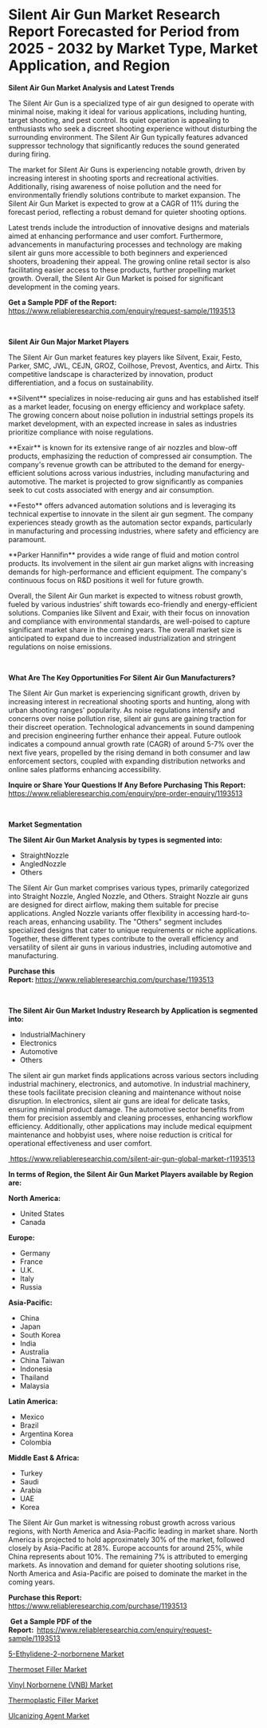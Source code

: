 <p><h1>Silent Air Gun Market Research Report Forecasted for Period from 2025 -  2032 by Market Type, Market Application, and Region</h1></p><p><strong>Silent Air Gun Market Analysis and Latest Trends</strong></p>
<p><p>The Silent Air Gun is a specialized type of air gun designed to operate with minimal noise, making it ideal for various applications, including hunting, target shooting, and pest control. Its quiet operation is appealing to enthusiasts who seek a discreet shooting experience without disturbing the surrounding environment. The Silent Air Gun typically features advanced suppressor technology that significantly reduces the sound generated during firing.</p><p>The market for Silent Air Guns is experiencing notable growth, driven by increasing interest in shooting sports and recreational activities. Additionally, rising awareness of noise pollution and the need for environmentally friendly solutions contribute to market expansion. The Silent Air Gun Market is expected to grow at a CAGR of 11% during the forecast period, reflecting a robust demand for quieter shooting options.</p><p>Latest trends include the introduction of innovative designs and materials aimed at enhancing performance and user comfort. Furthermore, advancements in manufacturing processes and technology are making silent air guns more accessible to both beginners and experienced shooters, broadening their appeal. The growing online retail sector is also facilitating easier access to these products, further propelling market growth. Overall, the Silent Air Gun Market is poised for significant development in the coming years.</p></p>
<p><strong>Get a Sample PDF of the Report:&nbsp;</strong> <a href="https://www.reliableresearchiq.com/enquiry/request-sample/1193513?utm_campaign=973&utm_medium=2&utm_source=Github&utm_content=ia&utm_term=22032025&utm_id=silent-air-gun">https://www.reliableresearchiq.com/enquiry/request-sample/1193513</a></p>
<p>&nbsp;</p>
<p><strong>Silent Air Gun Major Market Players</strong></p>
<p><p>The Silent Air Gun market features key players like Silvent, Exair, Festo, Parker, SMC, JWL, CEJN, GROZ, Coilhose, Prevost, Aventics, and Airtx. This competitive landscape is characterized by innovation, product differentiation, and a focus on sustainability.</p><p>**Silvent** specializes in noise-reducing air guns and has established itself as a market leader, focusing on energy efficiency and workplace safety. The growing concern about noise pollution in industrial settings propels its market development, with an expected increase in sales as industries prioritize compliance with noise regulations.</p><p>**Exair** is known for its extensive range of air nozzles and blow-off products, emphasizing the reduction of compressed air consumption. The company's revenue growth can be attributed to the demand for energy-efficient solutions across various industries, including manufacturing and automotive. The market is projected to grow significantly as companies seek to cut costs associated with energy and air consumption.</p><p>**Festo** offers advanced automation solutions and is leveraging its technical expertise to innovate in the silent air gun segment. The company experiences steady growth as the automation sector expands, particularly in manufacturing and processing industries, where safety and efficiency are paramount.</p><p>**Parker Hannifin** provides a wide range of fluid and motion control products. Its involvement in the silent air gun market aligns with increasing demands for high-performance and efficient equipment. The company's continuous focus on R&D positions it well for future growth.</p><p>Overall, the Silent Air Gun market is expected to witness robust growth, fueled by various industries’ shift towards eco-friendly and energy-efficient solutions. Companies like Silvent and Exair, with their focus on innovation and compliance with environmental standards, are well-poised to capture significant market share in the coming years. The overall market size is anticipated to expand due to increased industrialization and stringent regulations on noise emissions.</p></p>
<p>&nbsp;</p>
<p><strong>What Are The Key Opportunities For Silent Air Gun Manufacturers?</strong></p>
<p><p>The Silent Air Gun market is experiencing significant growth, driven by increasing interest in recreational shooting sports and hunting, along with urban shooting ranges' popularity. As noise regulations intensify and concerns over noise pollution rise, silent air guns are gaining traction for their discreet operation. Technological advancements in sound dampening and precision engineering further enhance their appeal. Future outlook indicates a compound annual growth rate (CAGR) of around 5-7% over the next five years, propelled by the rising demand in both consumer and law enforcement sectors, coupled with expanding distribution networks and online sales platforms enhancing accessibility.</p></p>
<p><strong>Inquire or Share Your Questions If Any Before Purchasing This Report:</strong> <a href="https://www.reliableresearchiq.com/enquiry/pre-order-enquiry/1193513?utm_campaign=973&utm_medium=2&utm_source=Github&utm_content=ia&utm_term=22032025&utm_id=silent-air-gun">https://www.reliableresearchiq.com/enquiry/pre-order-enquiry/1193513</a></p>
<p>&nbsp;</p>
<p><strong>Market Segmentation</strong></p>
<p><strong>The Silent Air Gun Market Analysis by types is segmented into:</strong></p>
<p><ul><li>StraightNozzle</li><li>AngledNozzle</li><li>Others</li></ul></p>
<p><p>The Silent Air Gun market comprises various types, primarily categorized into Straight Nozzle, Angled Nozzle, and Others. Straight Nozzle air guns are designed for direct airflow, making them suitable for precise applications. Angled Nozzle variants offer flexibility in accessing hard-to-reach areas, enhancing usability. The "Others" segment includes specialized designs that cater to unique requirements or niche applications. Together, these different types contribute to the overall efficiency and versatility of silent air guns in various industries, including automotive and manufacturing.</p></p>
<p><strong>Purchase this Report:&nbsp;</strong><a href="https://www.reliableresearchiq.com/purchase/1193513?utm_campaign=973&utm_medium=2&utm_source=Github&utm_content=ia&utm_term=22032025&utm_id=silent-air-gun">https://www.reliableresearchiq.com/purchase/1193513</a></p>
<p>&nbsp;</p>
<p><strong>The Silent Air Gun Market Industry Research by Application is segmented into:</strong></p>
<p><ul><li>IndustrialMachinery</li><li>Electronics</li><li>Automotive</li><li>Others</li></ul></p>
<p><p>The silent air gun market finds applications across various sectors including industrial machinery, electronics, and automotive. In industrial machinery, these tools facilitate precision cleaning and maintenance without noise disruption. In electronics, silent air guns are ideal for delicate tasks, ensuring minimal product damage. The automotive sector benefits from them for precision assembly and cleaning processes, enhancing workflow efficiency. Additionally, other applications may include medical equipment maintenance and hobbyist uses, where noise reduction is critical for operational effectiveness and user comfort.</p></p>
<p><a href="https://www.reliableresearchiq.com/silent-air-gun-global-market-r1193513?utm_campaign=973&utm_medium=2&utm_source=Github&utm_content=ia&utm_term=22032025&utm_id=silent-air-gun">&nbsp;https://www.reliableresearchiq.com/silent-air-gun-global-market-r1193513</a></p>
<p><strong>In terms of Region, the Silent Air Gun Market Players available by Region are:</strong></p>
<p>
    <p> <strong> North America: </strong>
        <ul>
            <li>United States</li>
            <li>Canada</li>
        </ul>
        </p> 
    <p> <strong> Europe: </strong>
        <ul>
            <li>Germany</li>
            <li>France</li>
            <li>U.K.</li>
            <li>Italy</li>
            <li>Russia</li>
        </ul>
        </p> 
    <p> <strong> Asia-Pacific: </strong>
        <ul>
            <li>China</li>
            <li>Japan</li>
            <li>South Korea</li>
            <li>India</li>
            <li>Australia</li>
            <li>China Taiwan</li>
            <li>Indonesia</li>
            <li>Thailand</li>
            <li>Malaysia</li>
        </ul>
        </p> 
    <p> <strong> Latin America: </strong>
        <ul>
            <li>Mexico</li>
            <li>Brazil</li>
            <li>Argentina Korea</li>
            <li>Colombia</li>
        </ul>
        </p> 
    <p> <strong> Middle East & Africa: </strong>
        <ul>
            <li>Turkey</li>
            <li>Saudi</li>
            <li>Arabia</li>
            <li>UAE</li>
            <li>Korea</li>
        </ul>
    </p>
    </p>
<p><p>The Silent Air Gun market is witnessing robust growth across various regions, with North America and Asia-Pacific leading in market share. North America is projected to hold approximately 30% of the market, followed closely by Asia-Pacific at 28%. Europe accounts for around 25%, while China represents about 10%. The remaining 7% is attributed to emerging markets. As innovation and demand for quieter shooting solutions rise, North America and Asia-Pacific are poised to dominate the market in the coming years.</p></p>
<p><strong>Purchase this Report: </strong><a href="https://www.reliableresearchiq.com/purchase/1193513?utm_campaign=973&utm_medium=2&utm_source=Github&utm_content=ia&utm_term=22032025&utm_id=silent-air-gun">https://www.reliableresearchiq.com/purchase/1193513</a></p>
<p>&nbsp;<strong>Get a Sample PDF of the Report:&nbsp;&nbsp;</strong><a href="https://www.reliableresearchiq.com/enquiry/request-sample/1193513?utm_campaign=973&utm_medium=2&utm_source=Github&utm_content=ia&utm_term=22032025&utm_id=silent-air-gun">https://www.reliableresearchiq.com/enquiry/request-sample/1193513</a></p>
<p><strong></strong></p>
<p><p><a href="https://github.com/noppbebawy/Market-Research-Report-List-1/blob/main/5-ethylidene-2-norbornene-market.md?utm_campaign=973&utm_medium=2&utm_source=Github&utm_content=ia&utm_term=22032025&utm_id=silent-air-gun">5-Ethylidene-2-norbornene Market</a></p><p><a href="https://github.com/stohllaackdw/Market-Research-Report-List-1/blob/main/thermoset-filler-market.md?utm_campaign=973&utm_medium=2&utm_source=Github&utm_content=ia&utm_term=22032025&utm_id=silent-air-gun">Thermoset Filler Market</a></p><p><a href="https://github.com/bramsklizas/Market-Research-Report-List-1/blob/main/vinyl-norbornene-vnb-market.md?utm_campaign=973&utm_medium=2&utm_source=Github&utm_content=ia&utm_term=22032025&utm_id=silent-air-gun">Vinyl Norbornene (VNB) Market</a></p><p><a href="https://github.com/fabinbuddygc/Market-Research-Report-List-1/blob/main/thermoplastic-filler-market.md?utm_campaign=973&utm_medium=2&utm_source=Github&utm_content=ia&utm_term=22032025&utm_id=silent-air-gun">Thermoplastic Filler Market</a></p><p><a href="https://github.com/motanafraxer/Market-Research-Report-List-1/blob/main/ulcanizing-agent-market.md?utm_campaign=973&utm_medium=2&utm_source=Github&utm_content=ia&utm_term=22032025&utm_id=silent-air-gun">Ulcanizing Agent Market</a></p></p>